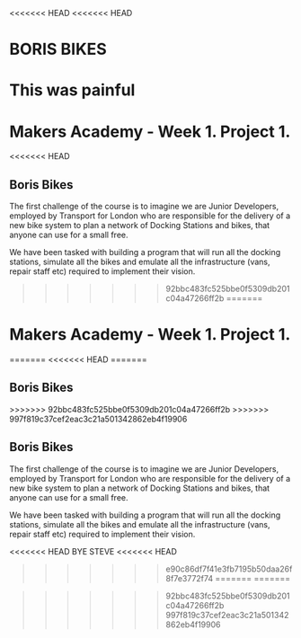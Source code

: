 <<<<<<< HEAD
<<<<<<< HEAD
# BORIS BIKES

This was painful
=======
<h1>Makers Academy - Week 1. Project 1.</h1>
<<<<<<< HEAD
<h2>Boris Bikes</h2>

The first challenge of the course is to imagine we are Junior Developers, employed by 
Transport for London who are responsible for the delivery of a new bike system to plan a network of Docking Stations and bikes, that anyone can use for a small free. 

We have been tasked with building a program that will run all the docking stations, simulate all the bikes and emulate all the infrastructure (vans, repair staff etc) required to implement their vision.

 
>>>>>>> 92bbc483fc525bbe0f5309db201c04a47266ff2b
=======
<h1>Makers Academy - Week 1. Project 1.</h1>
=======
<<<<<<< HEAD
=======
<h2>Boris Bikes</h2>
>>>>>>> 92bbc483fc525bbe0f5309db201c04a47266ff2b
>>>>>>> 997f819c37cef2eac3c21a501342862eb4f19906

<h2>Boris Bikes</h2>

The first challenge of the course is to imagine we are Junior Developers, employed by Transport for London who are responsible for the delivery of a new bike system to plan a network of Docking Stations and bikes, that anyone can use for a small free.

We have been tasked with building a program that will run all the docking stations, simulate all the bikes and emulate all the infrastructure (vans, repair staff etc) required to implement their vision.

<<<<<<< HEAD
BYE STEVE
<<<<<<< HEAD
>>>>>>> e90c86df7f41e3fb7195b50daa26f8f7e3772f74
=======
=======
 
>>>>>>> 92bbc483fc525bbe0f5309db201c04a47266ff2b
>>>>>>> 997f819c37cef2eac3c21a501342862eb4f19906
